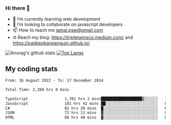 ### Hi there 👋

<!--
**padepokanpenguin/padepokanpenguin** is a ✨ _special_ ✨ repository because its `README.md` (this file) appears on your GitHub profile.
-->

- 🌱 I’m currently learning  web development
- 👯 I’m looking to collaborate on javascript developers
- 📫 How to reach me jamal.psw@gmail.com
- 🌐 Reach my blog:
   https://tripletwinsco.medium.com/ and
   https://padepokanpenguin.github.io/

![Anurag's github stats](https://github-readme-stats.vercel.app/api?username=padepokanpenguin&count_private=true&disable_animations=false&show_icons=true&theme=default)
[![Top Langs](https://github-readme-stats.vercel.app/api/top-langs/?username=padepokanpenguin&theme=default&layout=compact)](https://github.com/padepokanpenguin)

## My coding stats

<!--START_SECTION:waka-->

```txt
From: 16 August 2022 - To: 17 December 2024

Total Time: 2,304 hrs 8 mins

TypeScript                1,701 hrs 2 mins██████████████████▒░░░░░░   73.83 %
JavaScript                181 hrs 42 mins ██░░░░░░░░░░░░░░░░░░░░░░░   07.89 %
C#                        82 hrs 20 mins  █░░░░░░░░░░░░░░░░░░░░░░░░   03.57 %
JSON                      73 hrs 11 mins  ▓░░░░░░░░░░░░░░░░░░░░░░░░   03.18 %
HTML                      66 hrs 40 mins  ▓░░░░░░░░░░░░░░░░░░░░░░░░   02.89 %
```

<!--END_SECTION:waka-->



